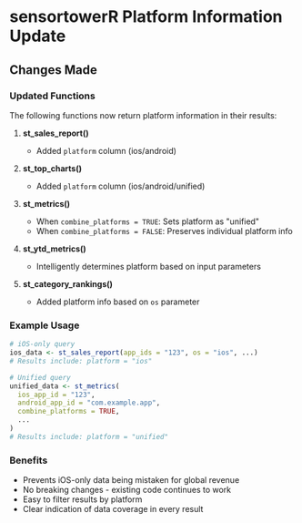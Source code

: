 # sensortowerR Platform Information Update

## Changes Made

### Updated Functions
The following functions now return platform information in their results:

1. **st_sales_report()**
   - Added `platform` column (ios/android)

2. **st_top_charts()**
   - Added `platform` column (ios/android/unified)

3. **st_metrics()**
   - When `combine_platforms = TRUE`: Sets platform as "unified" 
   - When `combine_platforms = FALSE`: Preserves individual platform info

4. **st_ytd_metrics()**
   - Intelligently determines platform based on input parameters

5. **st_category_rankings()**
   - Added platform info based on `os` parameter

### Example Usage

```r
# iOS-only query
ios_data <- st_sales_report(app_ids = "123", os = "ios", ...)
# Results include: platform = "ios"

# Unified query
unified_data <- st_metrics(
  ios_app_id = "123",
  android_app_id = "com.example.app",
  combine_platforms = TRUE,
  ...
)
# Results include: platform = "unified"
```

### Benefits
- Prevents iOS-only data being mistaken for global revenue
- No breaking changes - existing code continues to work
- Easy to filter results by platform
- Clear indication of data coverage in every result